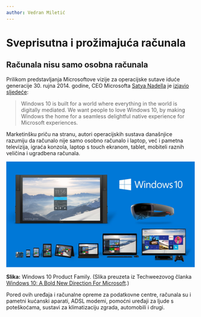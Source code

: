 ```yaml
---
author: Vedran Miletić
---
```


# Sveprisutna i prožimajuća računala

## Računala nisu samo osobna računala

Prilikom predstavljanja Microsoftove vizije za operacijske sutave iduće generacije 30. rujna 2014. godine, CEO Microsofta [Satya Nadella](https://news.microsoft.com/exec/satya-nadella/) je [izjavio sljedeće](https://techweez.com/2015/01/22/microsoft-windows-10/):

> Windows 10 is built for a world where everything in the world is digitally mediated. We want people to love Windows 10, by making Windows the home for a seamless delightful native experience for Microsoft experiences.

Marketinšku priču na stranu, autori operacijskih sustava današnjice razumiju da računalo nije samo osobno računalo i laptop, već i pametna televizija, igraća konzola, laptop s touch ekranom, tablet, mobiteli raznih veličina i ugradbena računala.

![Windows 10 product family](../../../images/windows-10-product-family.jpg)

**Slika:** Windows 10 Product Family. (Slika preuzeta iz Techweezovog članka [Windows 10: A Bold New Direction For Microsoft](https://techweez.com/2015/01/22/microsoft-windows-10/).)

Pored ovih uređaja i računalne opreme za podatkovne centre, računala su i pametni kućanski aparati, ADSL modemi, pomoćni uređaji za ljude s poteškoćama, sustavi za klimatizaciju zgrada, automobili i drugi.

